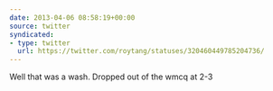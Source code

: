 ```yaml
---
date: 2013-04-06 08:58:19+00:00
source: twitter
syndicated:
- type: twitter
  url: https://twitter.com/roytang/statuses/320460449785204736/
---
```


Well that was a wash. Dropped out of the wmcq at 2-3